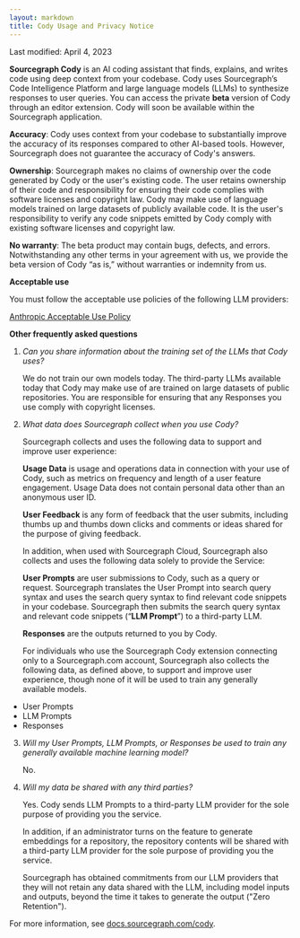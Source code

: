 ```yaml
---
layout: markdown
title: Cody Usage and Privacy Notice
---
```


Last modified: April 4, 2023

**Sourcegraph Cody** is an AI coding assistant that finds, explains, and writes code using deep context from your codebase. Cody uses Sourcegraph’s Code Intelligence Platform and large language models (LLMs) to synthesize responses to user queries. You can access the private **beta** version of Cody through an editor extension. Cody will soon be available within the Sourcegraph application. 

**Accuracy**:  Cody uses context from your codebase to substantially improve the accuracy of its responses compared to other AI-based tools. However, Sourcegraph does not guarantee the accuracy of Cody's answers. 

**Ownership**:  Sourcegraph makes no claims of ownership over the code generated by Cody or the user's existing code. The user retains ownership of their code and responsibility for ensuring their code complies with software licenses and copyright law. Cody may make use of language models trained on large datasets of publicly available code. It is the user's responsibility to verify any code snippets emitted by Cody comply with existing software licenses and copyright law.

**No warranty**:  The beta product may contain bugs, defects, and errors. Notwithstanding any other terms in your agreement with us, we provide the beta version of Cody “as is,” without warranties or indemnity from us. 

**Acceptable use**

You must follow the acceptable use policies of the following LLM providers:

[Anthropic Acceptable Use Policy](https://www.anthropic.com/aup)

**Other frequently asked questions**
    
1. _Can you share information about the training set of the LLMs that Cody uses?_

    We do not train our own models today. The third-party LLMs available today that Cody may make use of are trained on large datasets of public repositories. You are responsible for ensuring that any Responses you use comply with copyright licenses. 

2. _What data does Sourcegraph collect when you use Cody?_

    Sourcegraph collects and uses the following data to support and improve user experience:


    **Usage Data** is usage and operations data in connection with your use of Cody, such as metrics on frequency and length of a user feature engagement. Usage Data does not contain personal data other than an anonymous user ID.


    **User Feedback** is any form of feedback that the user submits, including thumbs up and thumbs down clicks and comments or ideas shared for the purpose of giving feedback.


    In addition, when used with Sourcegraph Cloud, Sourcegraph also collects and uses the following data solely to provide the Service:


    **User Prompts** are user submissions to Cody, such as a query or request. Sourcegraph translates the User Prompt into search query syntax and uses the search query syntax to find relevant code snippets in your codebase. Sourcegraph then submits the search query syntax and relevant code snippets  (“**LLM Prompt**”) to a third-party LLM. 


    **Responses** are the outputs returned to you by Cody. 


    For individuals who use the Sourcegraph Cody extension connecting only to a Sourcegraph.com account, Sourcegraph also collects the following data, as defined above, to support and improve user experience, though none of it will be used to train any generally available models.

* User Prompts
* LLM Prompts
* Responses




3. _Will my User Prompts, LLM Prompts, or Responses be used to train any generally available machine learning model?_

    No.

4. _Will my data be shared with any third parties?_

    Yes. Cody sends LLM Prompts to a third-party LLM provider for the sole purpose of providing you the service. 
    
    In addition, if an administrator turns on the feature to generate embeddings for a repository, the repository contents will be shared with a third-party LLM provider for the sole purpose of providing you the service.
    
    Sourcegraph has obtained commitments from our LLM providers that they will not retain any data shared with the LLM, including model inputs and outputs, beyond the time it takes to generate the output ("Zero Retention"). 


For more information, see [docs.sourcegraph.com/cody](https://docs.sourcegraph.com/cody).
